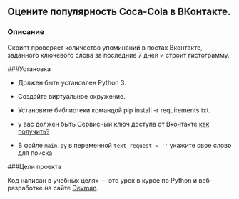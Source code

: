 ## Оцените популярность Coca-Cola в ВКонтакте.
### Описание
Скрипт проверяет количество упоминаний в постах Вконтакте, заданного ключевого слова за последние 7 дней
и строит гистограмму.

###Установка

- Должен быть установлен Python 3.

- Создайте виртуальное окружение.

- Установите библиотеки командой pip install -r requirements.txt.
- у вас должен быть Сервисный ключ доступа от Вконтакте [как получить?](https://vk.com/dev/access_token?f=3.%20%D0%A1%D0%B5%D1%80%D0%B2%D0%B8%D1%81%D0%BD%D1%8B%D0%B9%20%D0%BA%D0%BB%D1%8E%D1%87%20%D0%B4%D0%BE%D1%81%D1%82%D1%83%D0%BF%D0%B0)
- В файле `main.py` в переменной `text_request = ''` укажите свое слово для поиска

###Цели проекта

Код написан в учебных целях — это урок в курсе по Python и веб-разработке на сайте
[ Devman](https://dvmn.org/).

